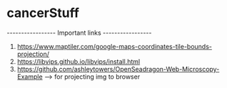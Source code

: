 # cancerStuff

----------------- Important links -----------------

1. https://www.maptiler.com/google-maps-coordinates-tile-bounds-projection/
2. https://libvips.github.io/libvips/install.html
3. https://github.com/ashleytowers/OpenSeadragon-Web-Microscopy-Example --> for projecting img to browser
